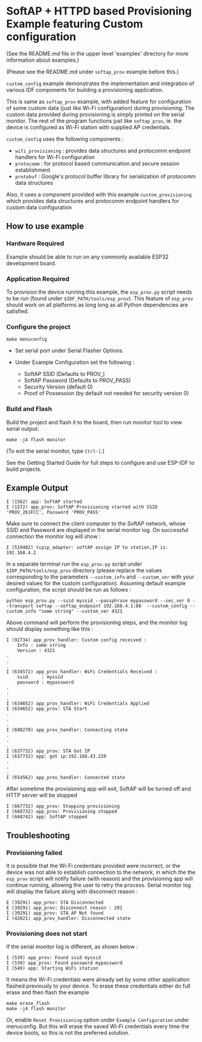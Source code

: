 # SoftAP + HTTPD based Provisioning Example featuring Custom configuration

(See the README.md file in the upper level 'examples' directory for more information about examples.)

(Please see the README.md under `softap_prov` example before this.)

`custom_config` example demonstrates the implementation and integration of various IDF components for building a provisioning application.

This is same as `softap_prov` example, with added feature for configuration of some custom data (just like Wi-Fi configuration) during provisioning. The custom data provided during provisioning is simply printed on the serial monitor. The rest of the program functions just like `softap_prov`, ie. the device is configured as Wi-Fi station with supplied AP credentials.


`custom_config` uses the following components :
* `wifi_provisioning` : provides data structures and protocomm endpoint handlers for Wi-Fi configuration
* `protocomm` : for protocol based communication and secure session establishment
* `protobuf` : Google's protocol buffer library for serialization of protocomm data structures

Also, it uses a component provided with this example `custom_provisioning` which provides data structures and protocomm endpoint handlers for custom data configuration

## How to use example

### Hardware Required

Example should be able to run on any commonly available ESP32 development board.

### Application Required

To provision the device running this example, the `esp_prov.py` script needs to be run (found under `$IDF_PATH/tools/esp_prov`). This feature of `esp_prov` should work on all platforms as long long as all Python dependencies are satisfied.

### Configure the project

```
make menuconfig
```

* Set serial port under Serial Flasher Options.

* Under Example Configuration set the following :
    * SoftAP SSID (Defaults to PROV_<MACID>)
    * SoftAP Password (Defaults to PROV_PASS)
    * Security Version (default 0)
    * Proof of Possession (by default not needed for security version 0)

### Build and Flash

Build the project and flash it to the board, then run monitor tool to view serial output:

```
make -j4 flash monitor
```

(To exit the serial monitor, type ``Ctrl-]``.)

See the Getting Started Guide for full steps to configure and use ESP-IDF to build projects.

## Example Output

```
I (1562) app: SoftAP started
I (1572) app_prov: SoftAP Provisioning started with SSID 'PROV_261FCC', Password 'PROV_PASS'
```

Make sure to connect the client computer to the SoftAP network, whose SSID and Password are displayed in the serial monitor log. On successful connection the monitor log will show :

```
I (519482) tcpip_adapter: softAP assign IP to station,IP is: 192.168.4.2
```

In a separate terminal run the `esp_prov.py` script under `$IDP_PATH/tools/esp_prov` directory (please replace the values corresponding to the parameters `--custom_info` and `--custom_ver` with your desired values for the custom configuration). Assuming default example configuration, the script should be run as follows :

```
python esp_prov.py --ssid myssid --passphrase mypassword --sec_ver 0 --transport softap --softap_endpoint 192.168.4.1:80  --custom_config --custom_info "some string" --custom_ver 4321
```

Above command will perform the provisioning steps, and the monitor log should display something like this :

```
I (92734) app_prov_handler: Custom config received :
    Info : some string
    Version : 4321
.
.
.
I (634572) app_prov_handler: WiFi Credentials Received :
    ssid     : myssid
    password : mypassword
.
.
.
I (634652) app_prov_handler: WiFi Credentials Applied
I (634652) app_prov: STA Start
.
.
.
I (688270) app_prov_handler: Connecting state
.
.
.
I (637732) app_prov: STA Got IP
I (637732) app: got ip:192.168.43.220
.
.
.
I (654562) app_prov_handler: Connected state
```

After sometime the provisioning app will exit, SoftAP will be turned off and HTTP server will be stopped

```
I (667732) app_prov: Stopping provisioning
I (668732) app_prov: Provisioning stopped
I (668742) app: SoftAP stopped
```

## Troubleshooting

### Provisioning failed

It is possible that the Wi-Fi credentials provided were incorrect, or the device was not able to establish connection to the network, in which the the `esp_prov` script will notify failure (with reason) and the provisioning app will continue running, allowing the user to retry the process. Serial monitor log will display the failure along with disconnect reason :

```
E (39291) app_prov: STA Disconnected
E (39291) app_prov: Disconnect reason : 201
I (39291) app_prov: STA AP Not found
I (42021) app_prov_handler: Disconnected state
```

### Provisioning does not start

If the serial monitor log is different, as shown below :

```
I (539) app_prov: Found ssid myssid
I (539) app_prov: Found password mypassword
I (549) app: Starting WiFi station
```

It means the Wi-Fi credentials were already set by some other application flashed previously to your device. To erase these credentials either do full erase and then flash the example

```
make erase_flash
make -j4 flash monitor
```

Or, enable `Reset Provisioning` option under `Example Configuration` under menuconfig. But this will erase the saved Wi-Fi credentials every time the device boots, so this is not the preferred solution.
